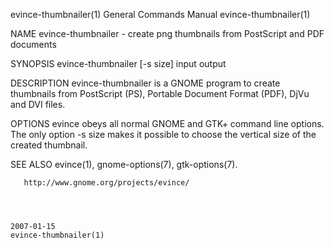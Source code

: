 evince-thumbnailer(1)                                                                      General Commands Manual                                                                      evince-thumbnailer(1)



NAME
       evince-thumbnailer - create png thumbnails from PostScript and PDF documents

SYNOPSIS
       evince-thumbnailer [-s size] input output

DESCRIPTION
       evince-thumbnailer is a GNOME program to create thumbnails from PostScript (PS), Portable Document Format (PDF), DjVu and DVI files.

OPTIONS
       evince obeys all normal GNOME and GTK+ command line options. The only option -s size makes it possible to choose the vertical size of the created thumbnail.

SEE ALSO
       evince(1), gnome-options(7), gtk-options(7).

       http://www.gnome.org/projects/evince/



                                                                                                  2007-01-15                                                                            evince-thumbnailer(1)

